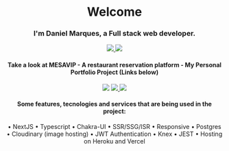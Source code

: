 <h1 align="center">
 Welcome
</h1>

<h3 align="center">
  I'm Daniel Marques, a Full stack web developer.
</h3>

<p align="center">
 
  <a href="https://www.linkedin.com/in/daniel-marques-p" target="_blank">
    <img src="https://img.shields.io/badge/My LinkedIn-0077B5?style=for-the-badge&logo=linkedin&logoColor=white">
  </a>
 
  <a href="mailto:daniel.brz2009@gmail.com" target="_blank">
    <img src="https://img.shields.io/badge/daniel.brz2009@gmail.com-D14836?style=for-the-badge&logo=gmail&logoColor=white">
  </a>
 
</p>

<h4 align="center"> Take a look at MESAVIP - <strong> A restaurant reservation platform </strong> - My Personal Portfolio Project (Links below) </h4>
 
<p align="center">
 
  <a href="https://mesavip-web.vercel.app" target="_blank" style="text-decoration:none" color="red">
    <img src="https://img.shields.io/badge/mesavip website-473B4A?style=for-the-badge&logo=netlify">
  </a>
  
  <a href="https://github.com/danielmarques12/mesavip-web-tsc-next" target="_blank">
    <img src="https://img.shields.io/badge/react frontend-473B4A?style=for-the-badge&logo=react">
  </a>
  
  <a href="https://github.com/danielmarques12/mesavip-api-tsc" target="_blank">
    <img src="https://img.shields.io/badge/node typescript api-473B4A?style=for-the-badge&logo=typescript">
  </a>
  
</p>

<div align="center">
 <h4> Some features, tecnologies and services that are being used in the project: </h4>
 
  • NextJS
  • Typescript
  • Chakra-UI
  • SSR/SSG/ISR
  • Responsive
  • Postgres
  • Cloudinary (image hosting)
  • JWT Authentication
  • Knex
  • JEST
  • Hosting on Heroku and Vercel
 
  
</div>

